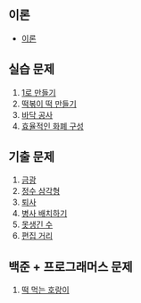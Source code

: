 ## 이론
* [이론](./lecture.md)

## 실습 문제
1. [1로 만들기](./n1)
2. [떡볶이 떡 만들기](./n2)
3. [바닥 공사](./n3)
4. [효율적인 화폐 구성](./n4)

## 기출 문제
1. [금광](./n5)
2. [정수 삼각형]()
3. [퇴사](./n6)
4. [병사 배치하기]()
5. [못생긴 수](./n7)
6. [편집 거리](./n8)

## 백준 + 프로그래머스 문제
1. [떡 먹는 호랑이]()
